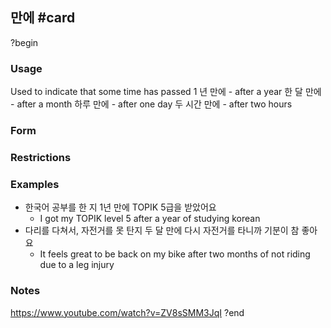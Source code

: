 ## 만에 #card
?begin
### Usage
Used to indicate that some time has passed
1 년 만에 - after a year
한 달 만에 - after a month
하루 만에 - after one day
두 시간 만에 - after two hours
### Form
### Restrictions
### Examples
* 한국어 공부를 한 지 1년 만에 TOPIK 5급을 받았어요
	* I got my TOPIK level 5 after a year of studying korean
* 다리를 다쳐서, 자전거를 못 탄지 두 달 만에 다시 자전거를 타니까 기분이 참 좋아요
	* It feels great to be back on my bike after two months of not riding due to a leg injury
### Notes
https://www.youtube.com/watch?v=ZV8sSMM3JqI
?end
